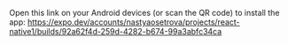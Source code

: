 
 Open this link on your Android devices (or scan the QR code) to install the app:
https://expo.dev/accounts/nastyaosetrova/projects/react-native1/builds/92a62f4d-259d-4282-b674-99a3abfc34ca

